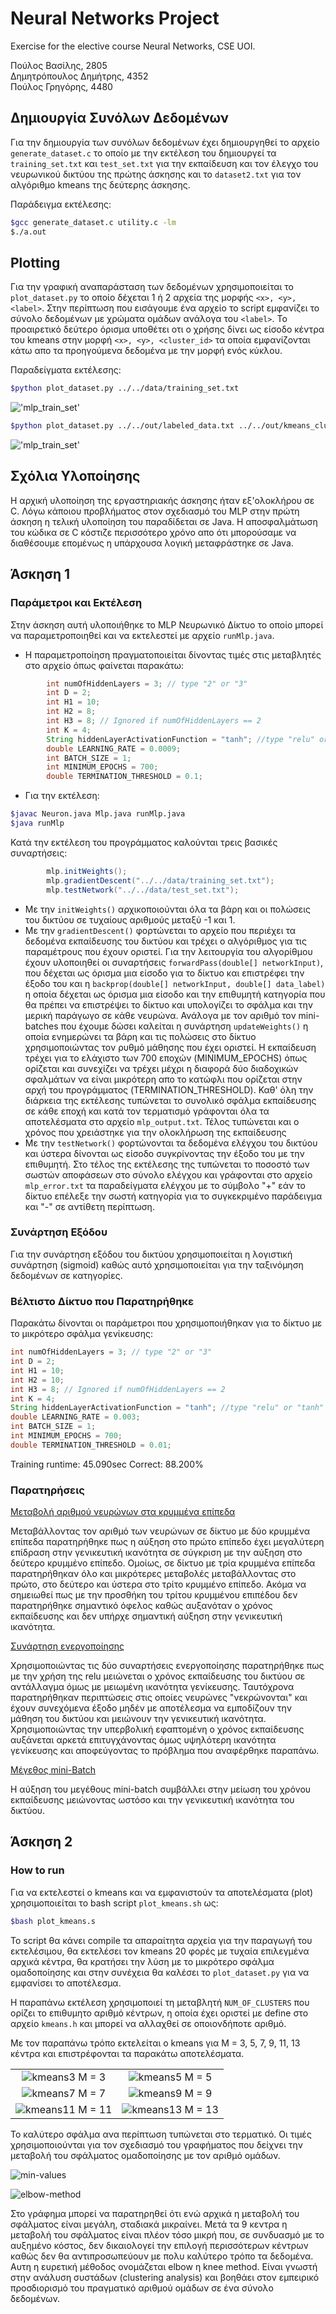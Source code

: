 # **Neural Networks Project**

Exercise for the elective course Neural Networks, CSE UOI.

Πούλος Βασίλης, 2805\
Δημητρόπουλος Δημήτρης, 4352\
Πούλος Γρηγόρης, 4480

## **Δημιουργία Συνόλων Δεδομένων**

Για την δημιουργία των συνόλων δεδομένων έχει δημιουργηθεί το αρχείο
`generate_dataset.c` το οποίο με την εκτέλεση του δημιουργεί τα `training_set.txt`
και `test_set.txt` για την εκπαίδευση και τον έλεγχο του νευρωνικoύ δικτύου της
πρώτης άσκησης και το `dataset2.txt` για τον αλγόριθμο kmeans της δεύτερης άσκησης.

Παράδειγμα εκτέλεσης:

```bash
$gcc generate_dataset.c utility.c -lm
$./a.out 

```

## **Plotting**

Για την γραφική αναπαράσταση των δεδομένων χρησιμοποιείται το `plot_dataset.py`
το οποίο δέχεται 1 ή 2 αρχεία της μορφής `<x>, <y>, <label>`. Στην περίπτωση που
εισάγουμε ένα αρχείο το script εμφανίζει το σύνολο δεδομένων με χρώματα ομάδων
ανάλογα του `<label>`. Το προαιρετικό δεύτερο όρισμα υποθέτει οτι ο χρήσης
δίνει ως είσοδο κέντρα του kmeans στην μορφή `<x>, <y>, <cluster_id>` τα
οποία εμφανίζονται κάτω απο τα προηγούμενα δεδομένα με την μορφή ενός κύκλου.

Παραδείγματα εκτέλεσης:

```bash
$python plot_dataset.py ../../data/training_set.txt 
```

!['mlp_train_set'](/images/mlp_train_set.png)

```bash
$python plot_dataset.py ../../out/labeled_data.txt ../../out/kmeans_clusters.txt  
```

!['mlp_train_set'](/images/kmeans_3.png)

## **Σχόλια Υλοποίησης**

Η αρχική υλοποίηση της εργαστηριακής άσκησης ήταν εξ'ολοκλήρου σε C. Λόγω
κάποιου προβλήματος στον σχεδιασμό του MLP στην πρώτη άσκηση η τελική υλοποίηση
του παραδίδεται σε Java. Η αποσφαλμάτωση του κώδικα σε C κόστιζε περισσότερο
χρόνο απο ότι μπορούσαμε να διαθέσουμε επομένως η υπάρχουσα λογική μεταφράστηκε
σε Java.

## **Άσκηση 1**

### **Παράμετροι και Εκτέλεση**

Στην άσκηση αυτή υλοποιήθηκε το MLP Νευρωνικό Δίκτυο το οποίο μπορεί να
παραμετροποιηθεί και να εκτελεστεί με αρχείο `runMlp.java`.

+ Η παραμετροποίηση πραγματοποιείται δίνοντας τιμές στις μεταβλητές στο αρχείο
όπως φαίνεται παρακάτω:

```java
        int numOfHiddenLayers = 3; // type "2" or "3"
        int D = 2;
        int H1 = 10;
        int H2 = 8;
        int H3 = 8; // Ignored if numOfHiddenLayers == 2
        int K = 4;
        String hiddenLayerActivationFunction = "tanh"; //type "relu" or "tanh"
        double LEARNING_RATE = 0.0009;
        int BATCH_SIZE = 1;
        int MINIMUM_EPOCHS = 700;
        double TERMINATION_THRESHOLD = 0.1;
```

+ Για την εκτέλεση: 
  
```bash
$javac Neuron.java Mlp.java runMlp.java
$java runMlp 
```

Κατά την εκτέλεση του προγράμματος καλούνται τρεις βασικές συναρτήσεις:

```java
        mlp.initWeights();
        mlp.gradientDescent("../../data/training_set.txt");
        mlp.testNetwork("../../data/test_set.txt");
```

+ Με την `initWeights()` αρχικοποιούνται όλα τα βάρη και οι πολώσεις του δικτύου
σε τυχαίους αριθμούς μεταξύ -1 και 1.
+ Με την `gradientDescent()` φορτώνεται το αρχείο που περιέχει τα δεδομένα εκπαίδευσης
του δικτύου και τρέχει ο αλγόριθμος για τις παραμέτρους που έχουν οριστεί. Για την
λειτουργία του αλγορίθμου έχουν υλοποιηθεί οι συναρτήσεις `forwardPass(double[] networkInput)`,
που δέχεται ως όρισμα μια είσοδο για το δίκτυο και επιστρέφει την έξοδο του και η
`backprop(double[] networkInput, double[] data_label)` η οποία δέχεται ως όρισμα μια είσοδο
και την επιθυμητή κατηγορία που θα πρέπει να επιστρέψει το δίκτυο και υπολογίζει το σφάλμα και
την μερική παράγωγο σε κάθε νευρώνα. Ανάλογα με τον αριθμό τον mini-batches που έχουμε δώσει
καλείται η συνάρτηση `updateWeights()` η οποία ενημερώνει τα βάρη και τις πολώσεις στο δίκτυο
χρησιμοποιώντας τον ρυθμό μάθησης που έχει οριστεί. Η εκπαίδευση τρέχει για το ελάχιστο των 700
εποχών (MINIMUM_EPOCHS) όπως ορίζεται και συνεχίζει να τρέχει μέχρι η διαφορά δύο διαδοχικών
σφαλμάτων να είναι μικρότερη απο το κατώφλι που ορίζεται στην αρχή του προγράμματος
(TERMINATION_THRESHOLD). Καθ' όλη την διάρκεια της εκτέλεσης τυπώνεται το συνολικό σφάλμα
εκπαίδευσης σε κάθε εποχή και κατά τον τερματισμό γράφονται όλα τα αποτελέσματα στο αρχείo
`mlp_output.txt`. Τέλος τυπώνεται και ο χρόνος που χρειάστηκε για την ολοκλήρωση της εκπαίδευσης
+ Με την `testNetwork()` φορτώνονται τα δεδομένα ελέγχου του δικτύου και ύστερα δίνονται ως είσοδο
συγκρίνοντας την έξοδο του με την επιθυμητή. Στο τέλος της εκτέλεσης της τυπώνεται το ποσοστό
των σωστών αποφάσεων στο σύνολο ελέγχου και γράφονται στο αρχείο `mlp_error.txt` τα παραδείγματα
ελέγχου με το σύμβολο "+" εάν το δίκτυο επέλεξε την σωστή κατηγορία για το συγκεκριμένο παράδειγμα
και "-" σε αντίθετη περίπτωση.

### **Συνάρτηση Εξόδου**

Για την συνάρτηση εξόδου του δικτύου χρησιμοποιείται η λογιστική συνάρτηση (sigmoid)
καθώς αυτό χρησιμοποιείται για την ταξινόμηση δεδομένων σε κατηγορίες.  

### **Βέλτιστο Δίκτυο που Παρατηρήθηκε**

Παρακάτω δίνονται οι παράμετροι που χρησιμοποιήθηκαν για το δίκτυο με το
μικρότερο σφάλμα γενίκευσης:

```java
int numOfHiddenLayers = 3; // type "2" or "3"
int D = 2;
int H1 = 10;
int H2 = 10;
int H3 = 8; // Ignored if numOfHiddenLayers == 2
int K = 4;
String hiddenLayerActivationFunction = "tanh"; //type "relu" or "tanh"
double LEARNING_RATE = 0.003;
int BATCH_SIZE = 1;
int MINIMUM_EPOCHS = 700;
double TERMINATION_THRESHOLD = 0.01;
```

Training runtime: 45.090sec
Correct: 88.200%

### **Παρατηρήσεις**

<ins>Μεταβολή αριθμού νευρώνων στα κρυμμένα επίπεδα</ins>

Μεταβάλλοντας τον αριθμό των νευρώνων σε δίκτυο με δύο κρυμμένα επίπεδα παρατηρήθηκε πως η
αύξηση στο πρώτο επίπεδο έχει μεγαλύτερη επίδραση στην γενικευτική ικανότητα σε σύγκριση με την
αύξηση στο δεύτερο κρυμμένο επίπεδο. Ομοίως, σε δίκτυο με τρία κρυμμένα επίπεδα παρατηρήθηκαν
όλο και μικρότερες μεταβολές μεταβάλλοντας στο πρώτο, στο δεύτερο και ύστερα στο τρίτο κρυμμένο
επίπεδο.
Ακόμα να σημειωθεί πως με την προσθήκη του τρίτου κρυμμένου επιπέδου δεν παρατηρήθηκε σημαντικό
όφελος καθώς αυξανόταν ο χρόνος εκπαίδευσης και δεν υπήρχε σημαντική αύξηση στην  γενικευτική
ικανότητα.

<ins>Συνάρτηση ενεργοποίησης</ins>

Χρησιμοποιώντας τις δύο συναρτήσεις ενεργοποίησης παρατηρήθηκε πως με την χρήση της relu
μειώνεται ο χρόνος εκπαίδευσης του δικτύου σε αντάλλαγμα όμως με μειωμένη ικανότητα γενίκευσης.
Ταυτόχρονα παρατηρήθηκαν περιπτώσεις στις οποίες νευρώνες "νεκρώνονται" και έχουν συνεχόμενα έξοδο
μηδέν με αποτέλεσμα να εμποδίζουν την μάθηση του δικτύου και μειώνουν την γενικευτική ικανότητα.
Χρησιμοποιώντας την υπερβολική εφαπτομένη ο χρόνος εκπαίδευσης αυξάνεται αρκετά επιτυγχάνοντας όμως
υψηλότερη ικανότητα γενίκευσης και αποφεύγοντας το πρόβλημα που αναφέρθηκε παραπάνω.

<ins>Μέγεθος mini-Batch</ins>

Η αύξηση του μεγέθους mini-batch συμβάλλει στην μείωση του χρόνου εκπαίδευσης μειώνοντας ωστόσο
και την γενικευτική ικανότητα του δικτύου.

## **Άσκηση 2**

### How to run

Για να εκτελεστεί ο kmeans και να εμφανιστούν τα
αποτελέσματα (plot) χρησιμοποιείται το bash script
`plot_kmeans.sh`
ως:

```bash
$bash plot_kmeans.s
```

To script θα κάνει compile τα απαραίτητα αρχεία για
την παραγωγή του εκτελέσιμου, θα εκτελέσει τον kmeans 20 φορές με τυχαία
επιλεγμένα αρχικά κέντρα, θα κρατήσει την λύση με το μικρότερο σφάλμα
ομαδοποίησης και στην συνέχεια θα καλέσει το `plot_dataset.py` για να
εμφανίσει το αποτέλεσμα.

Η παραπάνω εκτέλεση χρησιμοποιεί τη μεταβλητή `NUM_OF_CLUSTERS` που
ορίζει το επιθυμητο αριθμό κέντρων, η οποία έχει οριστεί με define στο
αρχείο `kmeans.h` και μπορεί να αλλαχθεί σε οποιονδήποτε αριθμό.

Με τον παραπάνω τρόπο εκτελείται ο kmeans για Μ = 3, 5, 7, 9, 11, 13 κέντρα
και επιστρέφονται τα παρακάτω αποτελέσματα.

|                                          |                                          |
| :--------------------------------------: | :--------------------------------------: |
|  ![kmeans3](images/kmeans_3.png) M = 3   |  ![kmeans5](images/kmeans_5.png) M = 5   |
|  ![kmeans7](images/kmeans_7.png) M = 7   |  ![kmeans9](images/kmeans_9.png) M = 9   |
| ![kmeans11](images/kmeans_11.png) M = 11 | ![kmeans13](images/kmeans_13.png) M = 13 |

Το καλύτερο σφάλμα ανα περίπτωση τυπώνεται στο τερματικό. Οι τιμές
χρησιμοποιούνται για τον σχεδιασμό του γραφήματος που δείχνει την μεταβολή
του σφάλματος ομαδοποίησης με τον αριθμό ομάδων.

![min-values](images/plot_min_values.png)

![elbow-method](images/chart.png)

Στο γράφημα μπορεί να παρατηρηθεί ότι ενώ αρχικά η μεταβολή του σφάλματος είναι
μεγάλη, σταδιακά μικραίνει. Μετά τα 9 κεντρα η μεταβολή του σφάλματος είναι
πλέον τόσο μικρή που, σε συνδυασμό με το αυξημένο κόστος, δεν
δικαιολογεί την επιλογή περισσότερων κέντρων καθώς δεν θα αντιπροσωπεύουν
με πολυ καλύτερο τρόπο τα δεδομένα. Αυτη η ευρετική μέθοδος ονομάζεται elbow η
knee method. Είναι γνωστή στην ανάλυση συστάδων (clustering analysis) και βοηθάει
στον εμπειρικό προσδιορισμό του πραγματικό αριθμού ομάδων σε ένα σύνολο
δεδομένων.
